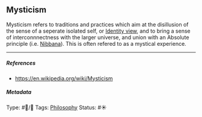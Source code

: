 ## Mysticism

Mysticism refers to traditions and practices which aim at the disillusion of the sense of a seperate isolated self, or [Identity view](Identity%20view.md), and to bring a sense of interconnnectness with the larger universe, and union with an Absolute principle (i.e. [Nibbana](Nibbana.md)). This is often refered to as a mystical experience.

---

##### References

* https://en.wikipedia.org/wiki/Mysticism

##### Metadata

Type: #🔵/🔵 
Tags: [Philosophy](Philosophy.md) 
Status: #☀️ 
